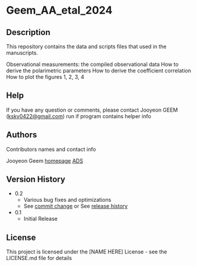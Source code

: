 # Geem_AA_etal_2024

## Description

This repository contains the data and scripts files that used in the manuscripts.


Observational measurements: the compiled observational data 
How to derive the polarimetric parameters
How to derive the coefficient correlation 
How to plot the figures 1, 2, 3, 4



## Help

If you have any question or comments, please contact Jooyeon GEEM (ksky0422@gmail.com)
run if program contains helper info

## Authors

Contributors names and contact info

Jooyeon Geem
[homepage](https://www.jygeem.com/)
[ADS](https://ui.adsabs.harvard.edu/search/fq=%7B!type%3Daqp%20v%3D%24fq_database%7D&fq_database=database%3A%20astronomy&q=author%3A(%22Geem%2C%20Jooyeon%22)&sort=date%20desc%2C%20bibcode%20desc&p_=0)

## Version History

* 0.2
    * Various bug fixes and optimizations
    * See [commit change]() or See [release history]()
* 0.1
    * Initial Release

## License
This project is licensed under the [NAME HERE] License - see the LICENSE.md file for details
